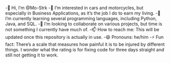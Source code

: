 -👋 Hi, I’m @Mo-Strk
-👀 I’m interested in cars and motorcycles, but especially in Business Applications, as it’s the job I do to earn my living.
-🌱 I’m currently learning several programming languages, including Python, Java, and SQL.
-💞️ I’m looking to collaborate on various projects, but time is not something I currently have much of.
-📫 How to reach me: This will be updated once this repository is actually in use.
-😄 Pronouns: he/him
-⚡ Fun fact: There’s a scale that measures how painful it is to be injured by different things. I wonder what the rating is for fixing code for three days straight and still not getting it to work.

 
<!---
Mo-Strk/Mo-Strk is a ✨ special ✨ repository because its `README.md` (this file) appears on your GitHub profile.
You can click the Preview link to take a look at your changes.
--->
